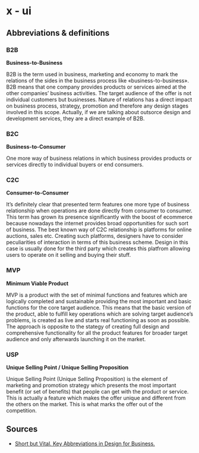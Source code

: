 # x - ui

## Abbreviations & definitions

### B2B

**Business-to-Business**

B2B is the term used in business, marketing and economy to mark the relations of the sides in the business process like «business-to-business». B2B means that one company provides products or services aimed at the other companies’ business activities. The target audience of the offer is not individual customers but businesses. Nature of relations has a direct impact on business process, strategy, promotion and therefore any design stages involved in this scope. Actually, if we are talking about outsorce design and development services, they are a direct example of B2B.

### B2C

**Business-to-Consumer**

One more way of business relations in which business provides products or services directly to individual buyers or end consumers.

### C2C

**Consumer-to-Consumer**

It’s definitely clear that presented term features one more type of business relationship when operations are done directly from consumer to consumer. This term has grown its presence significantly with the boost of ecommerce because nowadays the internet provides broad opportunities for such sort of business. The best known way of C2C relationship is platforms for online auctions, sales etc. Creating such platforms, designers have to consider peculiarities of interaction in terms of this business scheme. Design in this case is usually done for the third party which creates this platfrom allowing users to operate on it selling and buying their stuff.

### MVP

**Minimum Viable Product**

MVP is a product with the set of minimal functions and features which are logically completed and sustainable providing the most important and basic functions for the core target audience. This means that the basic version of the product, able to fulfill key operations which are solving target audience’s problems, is created as live and starts real functioning as soon as possible. The approach is opposite to the stategy of creating full design and comprehensive functionality for all the product features for broader target audience and only afterwards launching it on the market.

### USP

**Unique Selling Point / Unique Selling Proposition**

Unique Selling Point (Unique Selling Proposition) is the element of marketing and promotion strategy which presents the most important benefit (or set of benefits) that people can get with the product or service. This is actually a feature which makes the offer unique and different from the others on the market. This is what marks the offer out of the competition.


## Sources

-   [Short but Vital. Key Abbreviations in Design for Business.](http://tubikstudio.com/short-but-vital-key-abbreviations-in-ui-design-for-business/)
